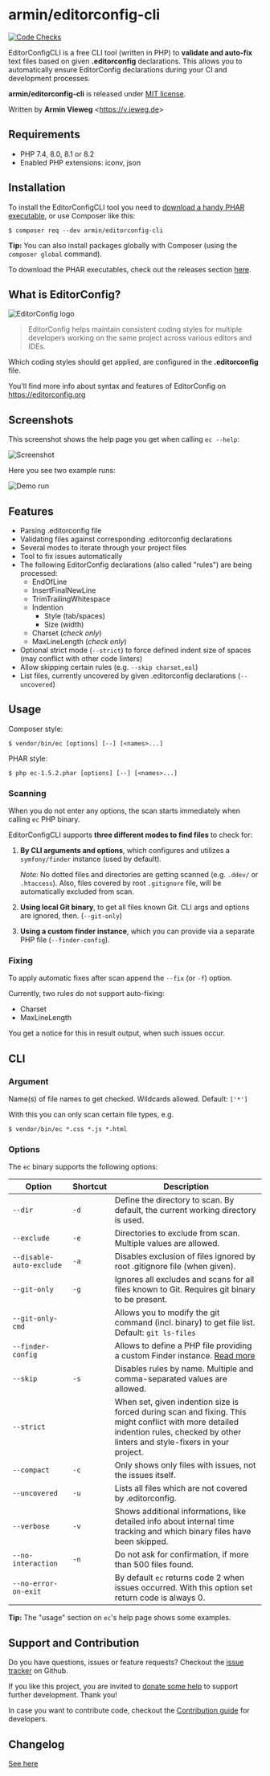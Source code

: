 # armin/editorconfig-cli

[![Code Checks](https://github.com/a-r-m-i-n/editorconfig-cli/actions/workflows/code-checks.yml/badge.svg)](https://github.com/a-r-m-i-n/editorconfig-cli/actions/workflows/code-checks.yml)

EditorConfigCLI is a free CLI tool (written in PHP) to **validate and auto-fix** text files based on given **.editorconfig** declarations.
This allows you to automatically ensure EditorConfig declarations during your CI and development processes.

**armin/editorconfig-cli** is released under [MIT license](LICENSE).

Written by **Armin Vieweg**  <<https://v.ieweg.de>>


## Requirements

- PHP 7.4, 8.0, 8.1 or 8.2
- Enabled PHP extensions: iconv, json


## Installation

To install the EditorConfigCLI tool you need to [download a handy PHAR executable](https://github.com/a-r-m-i-n/editorconfig-cli/releases),
or use Composer like this:

```
$ composer req --dev armin/editorconfig-cli
```

**Tip:** You can also install packages globally with Composer (using the ``composer global`` command).

To download the PHAR executables, check out the releases section
[here](https://github.com/a-r-m-i-n/editorconfig-cli/releases).


## What is EditorConfig?

![EditorConfig logo](docs/images/editorconfig-logo.png)

> EditorConfig helps maintain consistent coding styles for multiple developers working on the
> same project across various editors and IDEs.

Which coding styles should get applied, are configured in the **.editorconfig** file.

You'll find more info about syntax and features of EditorConfig on
https://editorconfig.org


## Screenshots

This screenshot shows the help page you get when calling ``ec --help``:

![Screenshot](docs/images/ec-1.4.png)


Here you see two example runs:

![Demo run](docs/images/ec-demo.gif)


## Features

- Parsing .editorconfig file
- Validating files against corresponding .editorconfig declarations
- Several modes to iterate through your project files
- Tool to fix issues automatically
- The following EditorConfig declarations (also called "rules") are being processed:
    - EndOfLine
    - InsertFinalNewLine
    - TrimTrailingWhitespace
    - Indention
        - Style (tab/spaces)
        - Size (width)
    - Charset (*check only*)
    - MaxLineLength (*check only*)
- Optional strict mode (``--strict``) to force defined indent size of spaces (may conflict with other code linters)
- Allow skipping certain rules (e.g. ``--skip charset,eol``)
- List files, currently uncovered by given .editorconfig declarations (``--uncovered``)

## Usage

Composer style:
```
$ vendor/bin/ec [options] [--] [<names>...]
```

PHAR style:
```
$ php ec-1.5.2.phar [options] [--] [<names>...]
```

### Scanning

When you do not enter any options, the scan starts immediately when calling ``ec`` PHP binary.

EditorConfigCLI supports **three different modes to find files** to check for:

1. **By CLI arguments and options**, which configures and utilizes a ``symfony/finder`` instance (used by default).

   *Note:* No dotted files and directories are getting scanned (e.g. ``.ddev/`` or ``.htaccess``).
   Also, files covered by root ``.gitignore`` file, will be automatically excluded from scan.

2. **Using local Git binary**, to get all files known Git. CLI args and options are ignored, then. (``--git-only``)

3. **Using a custom finder instance**, which you can provide via a separate PHP file (``--finder-config``).


### Fixing

To apply automatic fixes after scan append the ``--fix`` (or ``-f``) option.

Currently, two rules do not support auto-fixing:

- Charset
- MaxLineLength

You get a notice for this in result output, when such issues occur.


## CLI

### Argument

Name(s) of file names to get checked. Wildcards allowed. Default: ``['*']``

With this you can only scan certain file types, e.g.

```
$ vendor/bin/ec *.css *.js *.html
```


### Options

The ``ec`` binary supports the following options:

| Option                     | Shortcut | Description                                                                                                                                                                         |
|----------------------------|----------|-------------------------------------------------------------------------------------------------------------------------------------------------------------------------------------|
| ``--dir``                  | ``-d``   | Define the directory to scan. By default, the current working directory is used.                                                                                                    |
| ``--exclude``              | ``-e``   | Directories to exclude from scan. Multiple values are allowed.                                                                                                                      |
| ``--disable-auto-exclude`` | ``-a``   | Disables exclusion of files ignored by root .gitignore file (when given).                                                                                                           |
| ``--git-only``             | ``-g``   | Ignores all excludes and scans for all files known to Git. Requires git binary to be present.                                                                                       |
| ``--git-only-cmd``         |          | Allows you to modify the git command (incl. binary) to get file list. Default: ``git ls-files``                                                                                     |
| ``--finder-config``        |          | Allows to define a PHP file providing a custom Finder instance. [Read more](docs/CustomFinderInstance.md)                                                                           |
| ``--skip``                 | ``-s``   | Disables rules by name. Multiple and comma-separated values are allowed.                                                                                                            |
| ``--strict``               |          | When set, given indention size is forced during scan and fixing. This might conflict with more detailed indention rules, checked by other linters and style-fixers in your project. |
| ``--compact``              | ``-c``   | Only shows only files with issues, not the issues itself.                                                                                                                           |
| ``--uncovered``            | ``-u``   | Lists all files which are not covered by .editorconfig.                                                                                                                             |
| ``--verbose``              | ``-v``   | Shows additional informations, like detailed info about internal time tracking and which binary files have been skipped.                                                            |
| ``--no-interaction``       | ``-n``   | Do not ask for confirmation, if more than 500 files found.                                                                                                                          |
| ``--no-error-on-exit``     |          | By default ``ec`` returns code 2 when issues occurred. With this option set return code is always 0.                                                                                |

**Tip:** The "usage" section on ``ec``'s help page shows some examples.


## Support and Contribution

Do you have questions, issues or feature requests? Checkout the
[issue tracker](https://github.com/a-r-m-i-n/editorconfig-cli/issues) on Github.

If you like this project, you are invited to [donate some help](https://www.paypal.com/cgi-bin/webscr?cmd=_s-xclick&hosted_button_id=2DCCULSKFRZFU)
to support further development. Thank you!

In case you want to contribute code, checkout the [Contribution guide](docs/Contribute.md) for developers.


## Changelog

[See here](docs/Versions.md)
